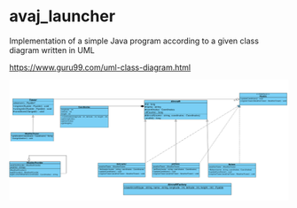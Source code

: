 # avaj_launcher
Implementation of a simple Java program according to a given class diagram written in UML

https://www.guru99.com/uml-class-diagram.html

![Иллюстрация к проекту](https://github.com/Gregory-Unknown/Lavaj-launcher/blob/main/avaj_uml.png)
